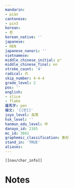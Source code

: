 ```yaml
---
mandarin:
- piàn
cantonese:
- pin3
korean:
- 편
korean_native: ''
japanese:
- HEN
japanese_nanori: ''
vietnamese:
middle_chinese_initial: pʰ
middle_chinese_final: en
stroke_count: '4'
radical: 片
skip_number: 4-4-4
grade_level: 2
pos: ''
english:
- slice
- flake
羅馬字: pen
韓文: '[[펀]]'
joyo_level: 高等
hsk_level: ''
hanmun_edu_level: 中
danayo_id: 2165
mc_id: 3661
graphemic_classification: 象形
stand_in: 'TRUE'
aliases:
---
```

```meta-bind-embed
[[nav/char_info]]
```

# Notes

